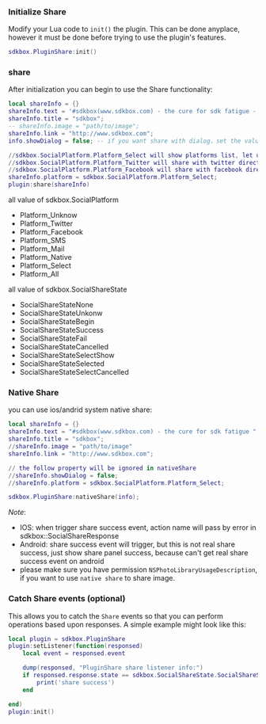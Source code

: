 ### Initialize Share
Modify your Lua code to `init()` the plugin. This can be done anyplace, however it must be done before trying to use the plugin's features.
```lua
sdkbox.PluginShare:init()
```

### share
After initialization you can begin to use the Share functionality:
```lua
local shareInfo = {}
shareInfo.text = '#sdkbox(www.sdkbox.com) - the cure for sdk fatigue - from lua - '
shareInfo.title = "sdkbox";
-- shareInfo.image = "path/to/image";
shareInfo.link = "http://www.sdkbox.com";
info.showDialog = false; -- if you want share with dialog，set the value true

//sdkbox.SocialPlatform.Platform_Select will show platforms list, let user select which platform want to share
//sdkbox.SocialPlatform.Platform_Twitter will share with twitter directly
//sdkbox.SocialPlatform.Platform_Facebook will share with facebook directly
shareInfo.platform = sdkbox.SocialPlatform.Platform_Select;
plugin:share(shareInfo)
```

all value of sdkbox.SocialPlatform

- Platform_Unknow
- Platform_Twitter
- Platform_Facebook
- Platform_SMS
- Platform_Mail
- Platform_Native
- Platform_Select
- Platform_All


all value of sdkbox.SocialShareState

- SocialShareStateNone
- SocialShareStateUnkonw
- SocialShareStateBegin
- SocialShareStateSuccess
- SocialShareStateFail
- SocialShareStateCancelled
- SocialShareStateSelectShow
- SocialShareStateSelected
- SocialShareStateSelectCancelled

### Native Share

you can use ios/andrid system native share:
```lua
local shareInfo = {}
shareInfo.text = "#sdkbox(www.sdkbox.com) - the cure for sdk fatigue ";
shareInfo.title = "sdkbox";
//shareInfo.image = "path/to/image"
shareInfo.link = "http://www.sdkbox.com";

// the follow property will be ignored in nativeShare
//shareInfo.showDialog = false;
//shareInfo.platform = sdkbox.SocialPlatform.Platform_Select;

sdkbox.PluginShare:nativeShare(info);
```

*Note*:

* IOS: when trigger share success event, action name will pass by error in sdkbox::SocialShareResponse
* Android: share success event will trigger, but this is not real share success, just show share panel success, because can't get real share success event on android
* please make sure you have permission `NSPhotoLibraryUsageDescription`, if you want to use `native share` to share image.

### Catch Share events (optional)
This allows you to catch the `Share` events so that you can perform operations based upon responses. A simple example might look like this:
```lua
local plugin = sdkbox.PluginShare
plugin:setListener(function(responsed)
	local event = responsed.event

    dump(responsed, "PluginShare share listener info:")
    if responsed.response.state == sdkbox.SocialShareState.SocialShareStateSuccess then
        print('share success')
    end

end)
plugin:init()
```
